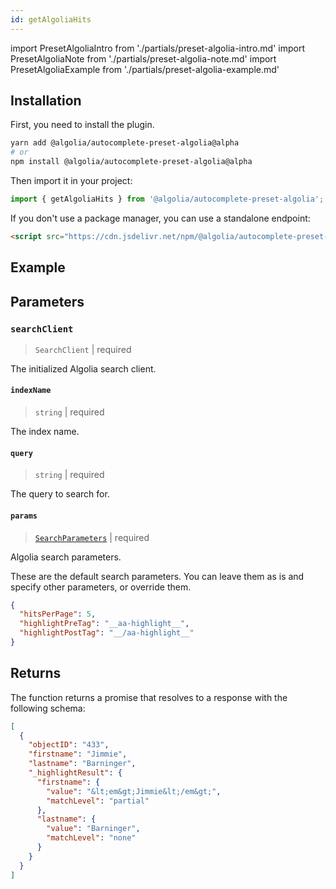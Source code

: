 ```yaml
---
id: getAlgoliaHits
---
```


import PresetAlgoliaIntro from './partials/preset-algolia-intro.md'
import PresetAlgoliaNote from './partials/preset-algolia-note.md'
import PresetAlgoliaExample from './partials/preset-algolia-example.md'

<PresetAlgoliaIntro />

<PresetAlgoliaNote />

## Installation

First, you need to install the plugin.

```bash
yarn add @algolia/autocomplete-preset-algolia@alpha
# or
npm install @algolia/autocomplete-preset-algolia@alpha
```

Then import it in your project:

```js
import { getAlgoliaHits } from '@algolia/autocomplete-preset-algolia';
```

If you don't use a package manager, you can use a standalone endpoint:

```html
<script src="https://cdn.jsdelivr.net/npm/@algolia/autocomplete-preset-algolia@alpha"></script>
```

## Example

<PresetAlgoliaExample />

## Parameters

### `searchClient`

> `SearchClient` | required

The initialized Algolia search client.

#### `indexName`

> `string` | required

The index name.

#### `query`

> `string` | required

The query to search for.

#### `params`

> [`SearchParameters`](https://www.algolia.com/doc/api-reference/search-api-parameters/) | required

Algolia search parameters.

These are the default search parameters. You can leave them as is and specify other parameters, or override them.

```json
{
  "hitsPerPage": 5,
  "highlightPreTag": "__aa-highlight__",
  "highlightPostTag": "__/aa-highlight__"
}
```

## Returns

The function returns a promise that resolves to a response with the following schema:

```json
[
  {
    "objectID": "433",
    "firstname": "Jimmie",
    "lastname": "Barninger",
    "_highlightResult": {
      "firstname": {
        "value": "&lt;em&gt;Jimmie&lt;/em&gt;",
        "matchLevel": "partial"
      },
      "lastname": {
        "value": "Barninger",
        "matchLevel": "none"
      }
    }
  }
]
```
